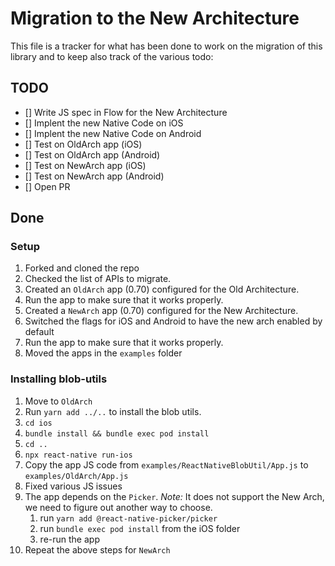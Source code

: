 # Migration to the New Architecture

This file is a tracker for what has been done to work on the migration of this library and to keep also track of the various todo:

## TODO

- [] Write JS spec in Flow for the New Architecture
- [] Implent the new Native Code on iOS
- [] Implent the new Native Code on Android
- [] Test on OldArch app (iOS)
- [] Test on OldArch app (Android)
- [] Test on NewArch app (iOS)
- [] Test on NewArch app (Android)
- [] Open PR

## Done

### Setup
1. Forked and cloned the repo
1. Checked the list of APIs to migrate.
1. Created an `OldArch` app (0.70) configured for the Old Architecture.
1. Run the app to make sure that it works properly.
1. Created a `NewArch` app (0.70) configured for the New Architecture.
1. Switched the flags for iOS and Android to have the new arch enabled by default
1. Run the app to make sure that it works properly.
1. Moved the apps in the `examples` folder

### Installing blob-utils
1. Move to `OldArch`
1. Run `yarn add ../..` to install the blob utils.
1. `cd ios`
1. `bundle install && bundle exec pod install`
1. `cd ..`
1. `npx react-native run-ios`
1. Copy the app JS code from `examples/ReactNativeBlobUtil/App.js` to `examples/OldArch/App.js`
1. Fixed various JS issues
1. The app depends on the `Picker`. *Note:* It does not support the New Arch, we need to figure out another way to choose.
    1. run `yarn add @react-native-picker/picker`
    1. run `bundle exec pod install` from the iOS folder
    1. re-run the app
1. Repeat the above steps for `NewArch`

